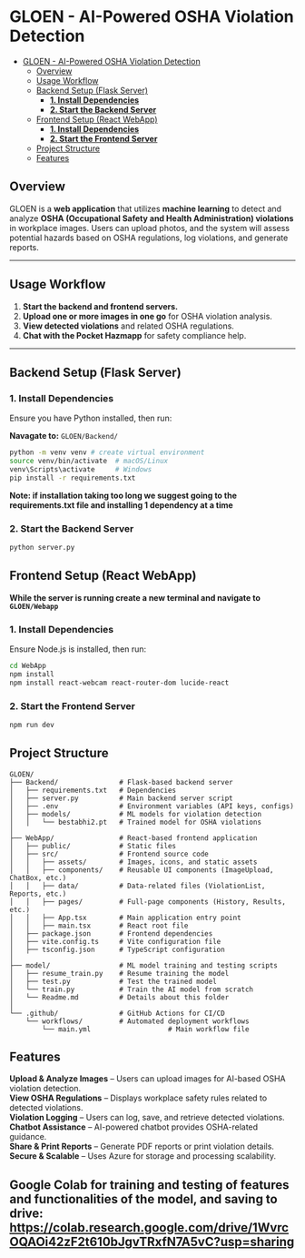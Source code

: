 # GLOEN - AI-Powered OSHA Violation Detection

- [GLOEN - AI-Powered OSHA Violation Detection](#gloen---ai-powered-osha-violation-detection)
  - [Overview](#overview)
  - [Usage Workflow](#usage-workflow)
  - [Backend Setup (Flask Server)](#backend-setup-flask-server)
    - [**1. Install Dependencies**](#1-install-dependencies)
    - [**2. Start the Backend Server**](#2-start-the-backend-server)
  - [Frontend Setup (React WebApp)](#frontend-setup-react-webapp)
    - [**1. Install Dependencies**](#1-install-dependencies-1)
    - [**2. Start the Frontend Server**](#2-start-the-frontend-server)
  - [Project Structure](#project-structure)
  - [Features](#features)


##  Overview
GLOEN is a **web application** that utilizes **machine learning** to detect and analyze **OSHA (Occupational Safety and Health Administration) violations** in workplace images. Users can upload photos, and the system will assess potential hazards based on OSHA regulations, log violations, and generate reports.


---

## Usage Workflow
1. **Start the backend and frontend servers.**
2. **Upload one or more images in one go** for OSHA violation analysis.
3. **View detected violations** and related OSHA regulations.
4. **Chat with the Pocket Hazmapp** for safety compliance help.


---

## Backend Setup (Flask Server)


### **1. Install Dependencies**
Ensure you have Python installed, then run:

**Navagate to:** `GLOEN/Backend/`

```bash
python -m venv venv # create virtual environment 
source venv/bin/activate  # macOS/Linux
venv\Scripts\activate     # Windows
pip install -r requirements.txt
```
**Note: if installation taking too long we suggest going to the requirements.txt file and installing 1 dependency at a time**

### **2. Start the Backend Server**
```bash
python server.py
```


## Frontend Setup (React WebApp)

**While the server is running create a new terminal and navigate to `GLOEN/Webapp`**
### **1. Install Dependencies**
Ensure Node.js is installed, then run:
```bash
cd WebApp
npm install
npm install react-webcam react-router-dom lucide-react
```

### **2. Start the Frontend Server**
```bash
npm run dev
```


## Project Structure
```
GLOEN/
├── Backend/               # Flask-based backend server
│   ├── requirements.txt   # Dependencies
│   ├── server.py          # Main backend server script
│   ├── .env               # Environment variables (API keys, configs)
│   ├── models/            # ML models for violation detection
│   │   └── bestabhi2.pt   # Trained model for OSHA violations
│
├── WebApp/                # React-based frontend application
│   ├── public/            # Static files
│   ├── src/               # Frontend source code
│   │   ├── assets/        # Images, icons, and static assets
│   │   ├── components/    # Reusable UI components (ImageUpload, ChatBox, etc.)
│   │   ├── data/          # Data-related files (ViolationList, Reports, etc.)
│   │   ├── pages/         # Full-page components (History, Results, etc.)
│   │   ├── App.tsx        # Main application entry point
│   │   ├── main.tsx       # React root file
│   ├── package.json       # Frontend dependencies
│   ├── vite.config.ts     # Vite configuration file
│   ├── tsconfig.json      # TypeScript configuration
│
├── model/                 # ML model training and testing scripts
│   ├── resume_train.py    # Resume training the model
│   ├── test.py            # Test the trained model
│   └── train.py           # Train the AI model from scratch
│   └── Readme.md          # Details about this folder
│
└── .github/               # GitHub Actions for CI/CD
    └── workflows/         # Automated deployment workflows
        └── main.yml                   # Main workflow file
```

## Features
**Upload & Analyze Images** – Users can upload images for AI-based OSHA violation detection.  
**View OSHA Regulations** – Displays workplace safety rules related to detected violations.  
**Violation Logging** – Users can log, save, and retrieve detected violations.  
**Chatbot Assistance** – AI-powered chatbot provides OSHA-related guidance.  
**Share & Print Reports** – Generate PDF reports or print violation details.  
**Secure & Scalable** – Uses Azure for storage and processing scalability.  

## Google Colab for training and testing of features and functionalities of the model, and saving to drive: https://colab.research.google.com/drive/1WvrcOQAOi42zF2t610bJgvTRxfN7A5vC?usp=sharing
